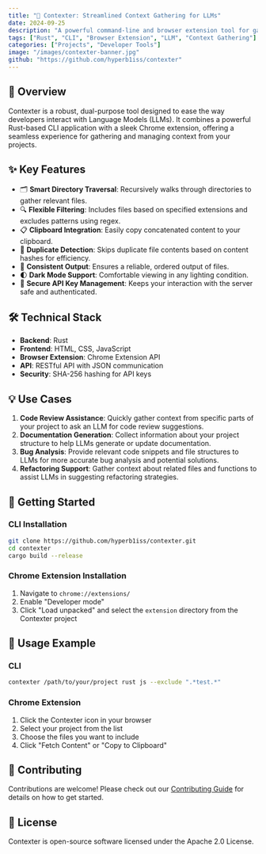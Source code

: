 ```yaml
---
title: "🚀 Contexter: Streamlined Context Gathering for LLMs"
date: 2024-09-25
description: "A powerful command-line and browser extension tool for gathering context from files, perfect for feeding into Language Models (LLMs)."
tags: ["Rust", "CLI", "Browser Extension", "LLM", "Context Gathering"]
categories: ["Projects", "Developer Tools"]
image: "/images/contexter-banner.jpg"
github: "https://github.com/hyperb1iss/contexter"
---
```


## 🚀 Overview

Contexter is a robust, dual-purpose tool designed to ease the way developers interact with Language Models (LLMs). It combines a powerful Rust-based CLI application with a sleek Chrome extension, offering a seamless experience for gathering and managing context from your projects.

## ✨ Key Features

- 🗂️ **Smart Directory Traversal**: Recursively walks through directories to gather relevant files.
- 🔍 **Flexible Filtering**: Includes files based on specified extensions and excludes patterns using regex.
- 📋 **Clipboard Integration**: Easily copy concatenated content to your clipboard.
- 🔄 **Duplicate Detection**: Skips duplicate file contents based on content hashes for efficiency.
- 📑 **Consistent Output**: Ensures a reliable, ordered output of files.
- 🌓 **Dark Mode Support**: Comfortable viewing in any lighting condition.
- 🔐 **Secure API Key Management**: Keeps your interaction with the server safe and authenticated.

## 🛠️ Technical Stack

- **Backend**: Rust
- **Frontend**: HTML, CSS, JavaScript
- **Browser Extension**: Chrome Extension API
- **API**: RESTful API with JSON communication
- **Security**: SHA-256 hashing for API keys

## 💡 Use Cases

1. **Code Review Assistance**: Quickly gather context from specific parts of your project to ask an LLM for code review suggestions.
2. **Documentation Generation**: Collect information about your project structure to help LLMs generate or update documentation.
3. **Bug Analysis**: Provide relevant code snippets and file structures to LLMs for more accurate bug analysis and potential solutions.
4. **Refactoring Support**: Gather context about related files and functions to assist LLMs in suggesting refactoring strategies.

## 🚀 Getting Started

### CLI Installation

```bash
git clone https://github.com/hyperb1iss/contexter.git
cd contexter
cargo build --release
```

### Chrome Extension Installation

1. Navigate to `chrome://extensions/`
2. Enable "Developer mode"
3. Click "Load unpacked" and select the `extension` directory from the Contexter project

## 📖 Usage Example

### CLI

```bash
contexter /path/to/your/project rust js --exclude ".*test.*"
```

### Chrome Extension

1. Click the Contexter icon in your browser
2. Select your project from the list
3. Choose the files you want to include
4. Click "Fetch Content" or "Copy to Clipboard"

## 🤝 Contributing

Contributions are welcome! Please check out our [Contributing Guide](https://github.com/hyperb1iss/contexter/blob/main/CONTRIBUTING.md) for details on how to get started.

## 📄 License

Contexter is open-source software licensed under the Apache 2.0 License.
